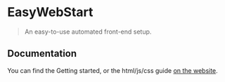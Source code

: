 # EasyWebStart

> An easy-to-use automated front-end setup.

## Documentation

You can find the Getting started, or the html/js/css guide [on the website][website-url].

[website-url]: http://headstart.io
